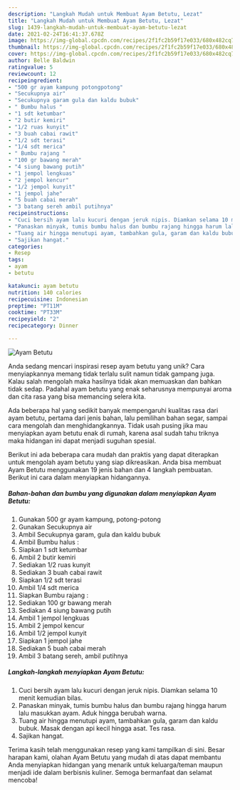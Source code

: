 ```yaml
---
description: "Langkah Mudah untuk Membuat Ayam Betutu, Lezat"
title: "Langkah Mudah untuk Membuat Ayam Betutu, Lezat"
slug: 1439-langkah-mudah-untuk-membuat-ayam-betutu-lezat
date: 2021-02-24T16:41:37.678Z
image: https://img-global.cpcdn.com/recipes/2f1fc2b59f17e033/680x482cq70/ayam-betutu-foto-resep-utama.jpg
thumbnail: https://img-global.cpcdn.com/recipes/2f1fc2b59f17e033/680x482cq70/ayam-betutu-foto-resep-utama.jpg
cover: https://img-global.cpcdn.com/recipes/2f1fc2b59f17e033/680x482cq70/ayam-betutu-foto-resep-utama.jpg
author: Belle Baldwin
ratingvalue: 5
reviewcount: 12
recipeingredient:
- "500 gr ayam kampung potongpotong"
- "Secukupnya air"
- "Secukupnya garam gula dan kaldu bubuk"
- " Bumbu halus "
- "1 sdt ketumbar"
- "2 butir kemiri"
- "1/2 ruas kunyit"
- "3 buah cabai rawit"
- "1/2 sdt terasi"
- "1/4 sdt merica"
- " Bumbu rajang "
- "100 gr bawang merah"
- "4 siung bawang putih"
- "1 jempol lengkuas"
- "2 jempol kencur"
- "1/2 jempol kunyit"
- "1 jempol jahe"
- "5 buah cabai merah"
- "3 batang sereh ambil putihnya"
recipeinstructions:
- "Cuci bersih ayam lalu kucuri dengan jeruk nipis. Diamkan selama 10 menit kemudian bilas."
- "Panaskan minyak, tumis bumbu halus dan bumbu rajang hingga harum lalu masukkan ayam. Aduk hingga berubah warna."
- "Tuang air hingga menutupi ayam, tambahkan gula, garam dan kaldu bubuk. Masak dengan api kecil hingga asat. Tes rasa."
- "Sajikan hangat."
categories:
- Resep
tags:
- ayam
- betutu

katakunci: ayam betutu 
nutrition: 140 calories
recipecuisine: Indonesian
preptime: "PT11M"
cooktime: "PT33M"
recipeyield: "2"
recipecategory: Dinner

---
```



![Ayam Betutu](https://img-global.cpcdn.com/recipes/2f1fc2b59f17e033/680x482cq70/ayam-betutu-foto-resep-utama.jpg)

Anda sedang mencari inspirasi resep ayam betutu yang unik? Cara menyiapkannya memang tidak terlalu sulit namun tidak gampang juga. Kalau salah mengolah maka hasilnya tidak akan memuaskan dan bahkan tidak sedap. Padahal ayam betutu yang enak seharusnya mempunyai aroma dan cita rasa yang bisa memancing selera kita.

Ada beberapa hal yang sedikit banyak mempengaruhi kualitas rasa dari ayam betutu, pertama dari jenis bahan, lalu pemilihan bahan segar, sampai cara mengolah dan menghidangkannya. Tidak usah pusing jika mau menyiapkan ayam betutu enak di rumah, karena asal sudah tahu triknya maka hidangan ini dapat menjadi suguhan spesial.




Berikut ini ada beberapa cara mudah dan praktis yang dapat diterapkan untuk mengolah ayam betutu yang siap dikreasikan. Anda bisa membuat Ayam Betutu menggunakan 19 jenis bahan dan 4 langkah pembuatan. Berikut ini cara dalam menyiapkan hidangannya.

<!--inarticleads1-->

##### Bahan-bahan dan bumbu yang digunakan dalam menyiapkan Ayam Betutu:

1. Gunakan 500 gr ayam kampung, potong-potong
1. Gunakan Secukupnya air
1. Ambil Secukupnya garam, gula dan kaldu bubuk
1. Ambil  Bumbu halus :
1. Siapkan 1 sdt ketumbar
1. Ambil 2 butir kemiri
1. Sediakan 1/2 ruas kunyit
1. Sediakan 3 buah cabai rawit
1. Siapkan 1/2 sdt terasi
1. Ambil 1/4 sdt merica
1. Siapkan  Bumbu rajang :
1. Sediakan 100 gr bawang merah
1. Sediakan 4 siung bawang putih
1. Ambil 1 jempol lengkuas
1. Ambil 2 jempol kencur
1. Ambil 1/2 jempol kunyit
1. Siapkan 1 jempol jahe
1. Sediakan 5 buah cabai merah
1. Ambil 3 batang sereh, ambil putihnya




<!--inarticleads2-->

##### Langkah-langkah menyiapkan Ayam Betutu:

1. Cuci bersih ayam lalu kucuri dengan jeruk nipis. Diamkan selama 10 menit kemudian bilas.
1. Panaskan minyak, tumis bumbu halus dan bumbu rajang hingga harum lalu masukkan ayam. Aduk hingga berubah warna.
1. Tuang air hingga menutupi ayam, tambahkan gula, garam dan kaldu bubuk. Masak dengan api kecil hingga asat. Tes rasa.
1. Sajikan hangat.




Terima kasih telah menggunakan resep yang kami tampilkan di sini. Besar harapan kami, olahan Ayam Betutu yang mudah di atas dapat membantu Anda menyiapkan hidangan yang menarik untuk keluarga/teman maupun menjadi ide dalam berbisnis kuliner. Semoga bermanfaat dan selamat mencoba!
